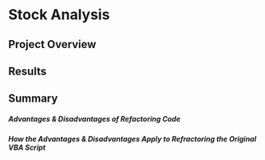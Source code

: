 # Stock Analysis
## Project Overview


## Results



## Summary
##### Advantages & Disadvantages of Refactoring Code

##### How the Advantages & Disadvantages Apply to Refractoring the Original VBA Script

